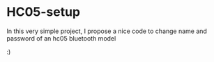 # HC05-setup

In this very simple project, I propose a nice code to change name and password of an hc05 bluetooth model

:)
